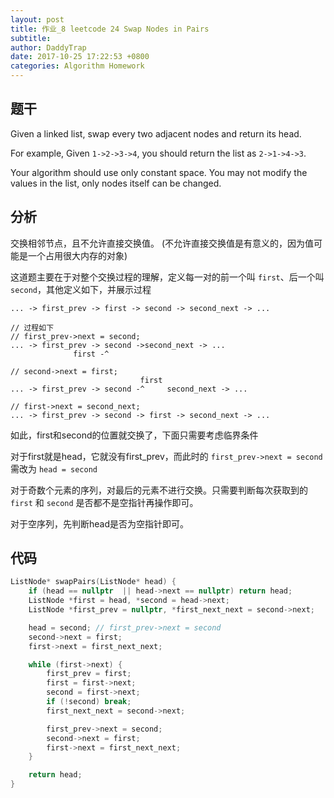 ```yaml
---
layout: post
title: 作业_8 leetcode 24 Swap Nodes in Pairs
subtitle:
author: DaddyTrap
date: 2017-10-25 17:22:53 +0800
categories: Algorithm Homework
---
```


## 题干

Given a linked list, swap every two adjacent nodes and return its head.

For example,
Given `1->2->3->4`, you should return the list as `2->1->4->3`.

Your algorithm should use only constant space. You may not modify the values in the list, only nodes itself can be changed.

<!-- more -->

## 分析

交换相邻节点，且不允许直接交换值。 (不允许直接交换值是有意义的，因为值可能是一个占用很大内存的对象)

这道题主要在于对整个交换过程的理解，定义每一对的前一个叫 `first`、后一个叫 `second`，其他定义如下，并展示过程

```plain
... -> first_prev -> first -> second -> second_next -> ...

// 过程如下
// first_prev->next = second;
... -> first_prev -> second ->second_next -> ...
              first -^

// second->next = first;
                             first
... -> first_prev -> second -^     second_next -> ...

// first->next = second_next;
... -> first_prev -> second -> first -> second_next -> ...
```

如此，first和second的位置就交换了，下面只需要考虑临界条件

对于first就是head，它就没有first_prev，而此时的 `first_prev->next = second` 需改为 `head = second`

对于奇数个元素的序列，对最后的元素不进行交换。只需要判断每次获取到的 `first` 和 `second` 是否都不是空指针再操作即可。

对于空序列，先判断head是否为空指针即可。

## 代码

```cpp
ListNode* swapPairs(ListNode* head) {
    if (head == nullptr  || head->next == nullptr) return head;
    ListNode *first = head, *second = head->next;
    ListNode *first_prev = nullptr, *first_next_next = second->next;

    head = second; // first_prev->next = second
    second->next = first;
    first->next = first_next_next;

    while (first->next) {
        first_prev = first;
        first = first->next;
        second = first->next;
        if (!second) break;
        first_next_next = second->next;

        first_prev->next = second;
        second->next = first;
        first->next = first_next_next;
    }

    return head;
}
```